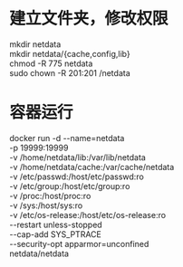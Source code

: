 # 建立文件夹，修改权限
mkdir netdata \
mkdir netdata/{cache,config,lib} \
chmod -R 775 netdata \
sudo chown -R 201:201 /netdata 

# 容器运行
docker run -d --name=netdata \
  -p 19999:19999 \
  -v /home/netdata/lib:/var/lib/netdata \
  -v /home/netdata/cache:/var/cache/netdata \
  -v /etc/passwd:/host/etc/passwd:ro \
  -v /etc/group:/host/etc/group:ro \
  -v /proc:/host/proc:ro \
  -v /sys:/host/sys:ro \
  -v /etc/os-release:/host/etc/os-release:ro \
  --restart unless-stopped \
  --cap-add SYS_PTRACE \
  --security-opt apparmor=unconfined \
  netdata/netdata

